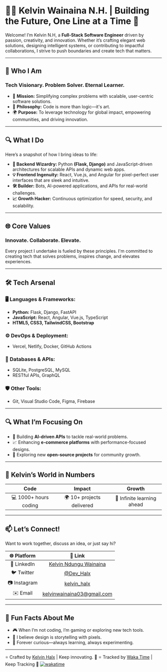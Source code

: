# 👨‍💻 Kelvin Wainaina N.H. | Building the Future, One Line at a Time 🚀  

Welcome! I’m Kelvin N.H, a **Full-Stack Software Engineer** driven by passion, creativity, and innovation. Whether it’s crafting elegant web solutions, designing intelligent systems, or contributing to impactful collaborations, I strive to push boundaries and create tech that matters.  

---

## 🧩 **Who I Am**
### **Tech Visionary. Problem Solver. Eternal Learner.**
- 🌟 **Mission:** Simplifying complex problems with scalable, user-centric software solutions.  
- 🧠 **Philosophy:** Code is more than logic—it's art.  
- 🌍 **Purpose:** To leverage technology for global impact, empowering communities, and driving innovation.  

---

## 🔍 **What I Do**
Here’s a snapshot of how I bring ideas to life:  

- **🔭 Backend Wizardry:** Python **(Flask, Django)** and JavaScript-driven architectures for scalable APIs and dynamic web apps.  
- **💡 Frontend Ingenuity:** React, Vue.js, and Angular for pixel-perfect user interfaces that are sleek and intuitive.  
- **🛠️ Builder:** Bots, AI-powered applications, and APIs for real-world challenges.  
- **📈 Growth Hacker:** Continuous optimization for speed, security, and scalability.  

---

## 🌐 **Core Values**
### **Innovate. Collaborate. Elevate.**
Every project I undertake is fueled by these principles. I'm committed to creating tech that solves problems, inspires change, and elevates experiences.  

---

## 🛠 **Tech Arsenal**

### 🖥 **Languages & Frameworks:**
- **Python:** Flask, Django, FastAPI  
- **JavaScript:** React, Angular, Vue.js, TypeScript  
- **HTML5, CSS3, TailwindCSS, Bootstrap**

### ⚙️ **DevOps & Deployment:**
- Vercel, Netlify, Docker, GitHub Actions  

### 🔗 **Databases & APIs:**
- SQLite, PostgreSQL, MySQL  
- RESTful APIs, GraphQL  

### 🛡 **Other Tools:**
- Git, Visual Studio Code, Figma, Firebase  

---

## 🔍 **What I’m Focusing On**
- 🌱 Building **AI-driven APIs** to tackle real-world problems.  
- 📈 Enhancing **e-commerce platforms** with performance-focused designs.  
- 🤝 Exploring new **open-source projects** for community growth.  

---

## 🌌 **Kelvin’s World in Numbers**  
| Code | Impact | Growth |  
|:---:|:---:|:---:|  
| 💻 1000+ hours coding | 🌍 10+ projects delivered | 🚀 Infinite learning ahead |  

---

## 📫 **Let’s Connect!**  
Want to work together, discuss an idea, or just say hi?  

| 🌐 Platform | 🔗 Link |  
|:---:|:---:|  
| 💼 LinkedIn | [Kelvin Ndungu Wainaina](https://www.linkedin.com/in/kelvinndungu/) |  
| 🐦 Twitter | [@Dev_Halx](https://twitter.com/Dev_Halx) |  
| 📷 Instagram | [kelvin_halx](https://www.instagram.com/kelvin_halx/) |  
| ✉️ Email | kelvinwainaina03@gmail.com |  

---

## 📖 **Fun Facts About Me**  
- 🎮 When I’m not coding, I’m gaming or exploring new tech tools.  
- 🎨 I believe design is storytelling with pixels.  
- 🌱 Forever curious—always learning, always experimenting.  

---

⭐️ Crafted by [Kelvin Halx](https://github.com/KelvinHalx) |  Keep innovating. 🚀
⭐️ Tracked by [Waka Time]([https://github.com/KelvinHalx](https://wakatime.com/@Kelvin_Halx)) |  Keep Tracking 🚀
[![wakatime](https://wakatime.com/badge/user/d72b26ba-f2dc-4d5f-8d2f-3dc1f95c374f.svg)](https://wakatime.com/@d72b26ba-f2dc-4d5f-8d2f-3dc1f95c374f)
